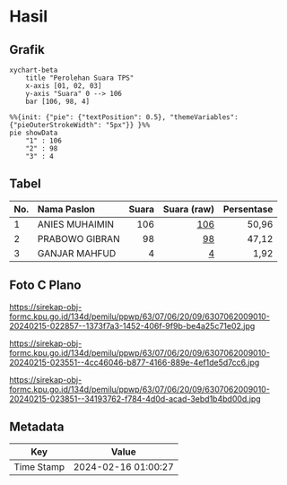 # Hasil

## Grafik

```mermaid
xychart-beta
    title "Perolehan Suara TPS"
    x-axis [01, 02, 03]
    y-axis "Suara" 0 --> 106
    bar [106, 98, 4]
```

```mermaid
%%{init: {"pie": {"textPosition": 0.5}, "themeVariables": {"pieOuterStrokeWidth": "5px"}} }%%
pie showData
    "1" : 106
    "2" : 98
    "3" : 4
```

## Tabel

| No. | Nama Paslon    | Suara | Suara (raw) | Persentase |
|:--- |:-------------- | -----:| -----------:| ----------:|
| 1   | ANIES MUHAIMIN | 106   | [106][p-1]  | 50,96      |
| 2   | PRABOWO GIBRAN | 98    | [98][p-2]   | 47,12      |
| 3   | GANJAR MAHFUD  | 4     | [4][p-3]    | 1,92       |


[p-1]: https://github.com/gigit-pemilu/pemilu-2024/blob/main/pilpres/hitung-suara/sub/63-kalimantan-selatan/sub/07-hulu-sungai-tengah/sub/06-barabai/sub/2009-benawa-tengah/sub/010-tps/sub/paslon-1.txt
[p-2]: https://github.com/gigit-pemilu/pemilu-2024/blob/main/pilpres/hitung-suara/sub/63-kalimantan-selatan/sub/07-hulu-sungai-tengah/sub/06-barabai/sub/2009-benawa-tengah/sub/010-tps/sub/paslon-2.txt
[p-3]: https://github.com/gigit-pemilu/pemilu-2024/blob/main/pilpres/hitung-suara/sub/63-kalimantan-selatan/sub/07-hulu-sungai-tengah/sub/06-barabai/sub/2009-benawa-tengah/sub/010-tps/sub/paslon-3.txt

## Foto C Plano

https://sirekap-obj-formc.kpu.go.id/134d/pemilu/ppwp/63/07/06/20/09/6307062009010-20240215-022857--1373f7a3-1452-406f-9f9b-be4a25c71e02.jpg

https://sirekap-obj-formc.kpu.go.id/134d/pemilu/ppwp/63/07/06/20/09/6307062009010-20240215-023551--4cc46046-b877-4166-889e-4ef1de5d7cc6.jpg

https://sirekap-obj-formc.kpu.go.id/134d/pemilu/ppwp/63/07/06/20/09/6307062009010-20240215-023851--34193762-f784-4d0d-acad-3ebd1b4bd00d.jpg


## Metadata

| Key        | Value               |
| ---------- | ------------------- |
| Time Stamp | 2024-02-16 01:00:27 |



